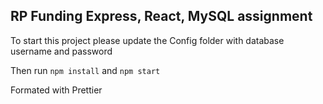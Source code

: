 ## RP Funding Express, React, MySQL assignment

 To start this project please update the Config folder with database username and password

 Then run `npm install` and `npm start`

 Formated with Prettier